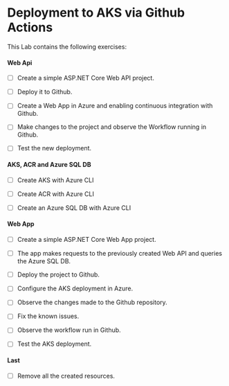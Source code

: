 # Deployment to AKS via Github Actions

This Lab contains the following exercises:

#### Web Api

- [ ] Create a simple ASP.NET Core Web API project.
- [ ] Deploy it to Github. 
- [ ] Create a Web App in Azure and enabling continuous integration with Github.
- [ ] Make changes to the project and observe the Workflow running in Github.
- [ ] Test the new deployment.



#### AKS, ACR and Azure SQL DB

- [ ] Create AKS with Azure CLI
- [ ] Create ACR with Azure CLI
- [ ] Create an Azure SQL DB with Azure CLI



#### Web App

- [ ] Create a simple ASP.NET Core Web App project.
- [ ] The app makes requests to the previously created Web API and queries the Azure SQL DB.
- [ ] Deploy the project to Github. 
- [ ] Configure the AKS deployment in Azure.
- [ ] Observe the changes made to the Github repository.
- [ ] Fix the known issues.
- [ ] Observe the workflow run in Github.
- [ ] Test the AKS deployment.



#### Last

- [ ] Remove all the created resources.



